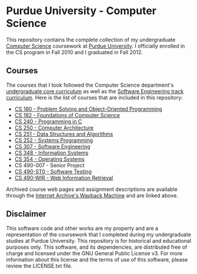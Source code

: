 # Purdue University - Computer Science

This repository contains the complete collection of my undergraduate [Computer Science](http://www.cs.purdue.edu/) coursework at [Purdue University](http://www.purdue.edu/). I officially enrolled in the CS program in Fall 2010 and I graduated in Fall 2012.

## Courses

The courses that I took followed the Computer Science department's [undergraduate core curriculum](http://www.cs.purdue.edu/academic_programs/undergraduate/curriculum/bachelor/index.sxhtml) as well as the [Software Engineering track curriculum](http://www.cs.purdue.edu/academic_programs/undergraduate/curriculum/bachelor/track_softengr.sxhtml). Here is the list of courses that are included in this repository:

* [CS 180 - Problem Solving and Object-Oriented Programming](https://www.cs.purdue.edu/homes/apm/courses/CS180Fall2010/)
* [CS 182 - Foundations of Computer Science](https://web.archive.org/web/20110128072928/http://www.cs.purdue.edu/homes/spa/cs182.html)
* [CS 240 - Programming in C](http://www.cs.purdue.edu/homes/suresh/240-Spring2011/index.html)
* [CS 250 - Computer Architecture](https://web.archive.org/web/20111229063759/http://www.cs.purdue.edu/homes/cs250/)
* [CS 251 - Data Structures and Algorithms](https://web.archive.org/web/20111227064127/http://www.cs.purdue.edu/homes/cs251/)
* [CS 252 - Systems Programming](https://web.archive.org/web/20111208050548/http://www.cs.purdue.edu/homes/cs252/)
* [CS 307 - Software Engineering](https://web.archive.org/web/20120120063511/http://www.cs.purdue.edu/homes/bxd/307/)
* [CS 348 - Information Systems](https://www.cs.purdue.edu/homes/bertino/348Spring2012/348Spring2012.htm)
* [CS 354 - Operating Systems](https://web.archive.org/web/20120502201031/http://www.cs.purdue.edu/homes/cs354/)
* CS 490-007 - Senior Project
* [CS 490-ST0 - Software Testing](http://xyz-wiki.cs.purdue.edu/cs490-12f/doku.php?id=home)
* [CS 490-WIR - Web Information Retrieval](https://www.cs.purdue.edu/homes/lsi/CS490W_Fall_2012/CS490W.html)

Archived course web pages and assignment descriptions are available through the [Internet Archive's Wayback Machine](https://archive.org/web/) and are linked above.

## Disclaimer

This software code and other works are my property and are a representation of the coursework that I completed during my undergraduate studies at Purdue University. This repository is for historical and educational purposes only. This software, and its dependencies, are distributed free of charge and licensed under the GNU General Public License v3. For more information about this license and the terms of use of this software, please review the LICENSE.txt file.
